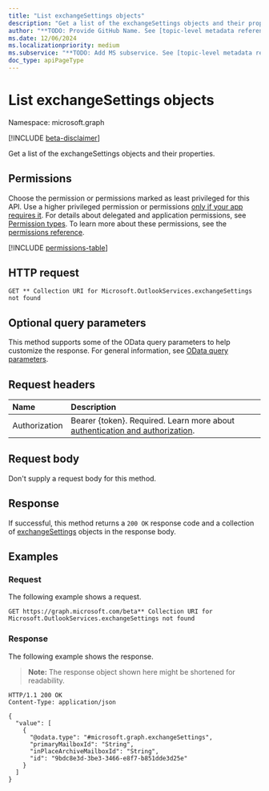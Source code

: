 ```yaml
---
title: "List exchangeSettings objects"
description: "Get a list of the exchangeSettings objects and their properties."
author: "**TODO: Provide GitHub Name. See [topic-level metadata reference](https://aka.ms/msgo?pagePath=Document-APIs/Guidelines/Metadata)**"
ms.date: 12/06/2024
ms.localizationpriority: medium
ms.subservice: "**TODO: Add MS subservice. See [topic-level metadata reference](https://aka.ms/msgo?pagePath=Document-APIs/Guidelines/Metadata)**"
doc_type: apiPageType
---
```


# List exchangeSettings objects

Namespace: microsoft.graph

[!INCLUDE [beta-disclaimer](../../includes/beta-disclaimer.md)]

Get a list of the exchangeSettings objects and their properties.

## Permissions

Choose the permission or permissions marked as least privileged for this API. Use a higher privileged permission or permissions [only if your app requires it](/graph/permissions-overview#best-practices-for-using-microsoft-graph-permissions). For details about delegated and application permissions, see [Permission types](/graph/permissions-overview#permission-types). To learn more about these permissions, see the [permissions reference](/graph/permissions-reference).

<!-- {
  "blockType": "permissions",
  "name": "usersettings-list-exchange-permissions"
}
-->
[!INCLUDE [permissions-table](../includes/permissions/usersettings-list-exchange-permissions.md)]

## HTTP request

<!-- {
  "blockType": "ignored"
}
-->
``` http
GET ** Collection URI for Microsoft.OutlookServices.exchangeSettings not found
```

## Optional query parameters

This method supports some of the OData query parameters to help customize the response. For general information, see [OData query parameters](/graph/query-parameters).

## Request headers

|Name|Description|
|:---|:---|
|Authorization|Bearer {token}. Required. Learn more about [authentication and authorization](/graph/auth/auth-concepts).|

## Request body

Don't supply a request body for this method.

## Response

If successful, this method returns a `200 OK` response code and a collection of [exchangeSettings](../resources/exchangesettings.md) objects in the response body.

## Examples

### Request

The following example shows a request.
<!-- {
  "blockType": "request",
  "name": "list_exchangesettings"
}
-->
``` http
GET https://graph.microsoft.com/beta** Collection URI for Microsoft.OutlookServices.exchangeSettings not found
```


### Response

The following example shows the response.
>**Note:** The response object shown here might be shortened for readability.
<!-- {
  "blockType": "response",
  "truncated": true,
  "@odata.type": "microsoft.graph.exchangeSettings"
}
-->
``` http
HTTP/1.1 200 OK
Content-Type: application/json

{
  "value": [
    {
      "@odata.type": "#microsoft.graph.exchangeSettings",
      "primaryMailboxId": "String",
      "inPlaceArchiveMailboxId": "String",
      "id": "9bdc8e3d-3be3-3466-e8f7-b851dde3d25e"
    }
  ]
}
```

